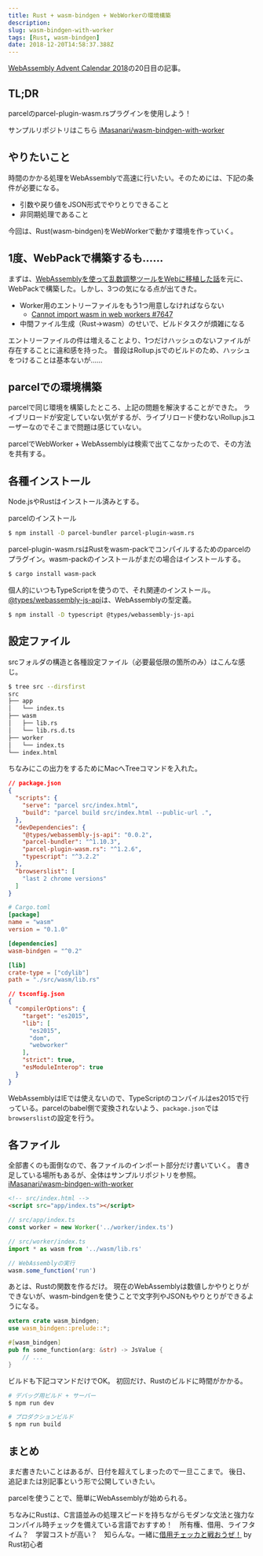 ```yaml
---
title: Rust + wasm-bindgen + WebWorkerの環境構築
description: 
slug: wasm-bindgen-with-worker
tags: [Rust, wasm-bindgen]
date: 2018-12-20T14:58:37.388Z
---
```


[WebAssembly Advent Calendar 2018][advent-calendar-wasm]の20日目の記事。

## TL;DR

parcelのparcel-plugin-wasm.rsプラグインを使用しよう！

サンプルリポジトリはこちら
[iMasanari/wasm-bindgen-with-worker][wasm-bindgen-with-worker]


## やりたいこと

時間のかかる処理をWebAssemblyで高速に行いたい。そのためには、下記の条件が必要になる。

- 引数や戻り値をJSON形式でやりとりできること
- 非同期処理であること

今回は、Rust(wasm-bindgen)をWebWorkerで動かす環境を作っていく。


## 1度、WebPackで構築するも……

まずは、[WebAssemblyを使って乱数調整ツールをWebに移植した話](https://www.mizdra.net/entry/2018/10/17/080000)を元に、WebPackで構築した。しかし、3つの気になる点が出てきた。

- Worker用のエントリーファイルをもう1つ用意しなければならない
  - [Cannot import wasm in web workers #7647][webpack/issues]
- 中間ファイル生成（Rust→wasm）のせいで、ビルドタスクが煩雑になる

エントリーファイルの件は増えることより、1つだけハッシュのないファイルが存在することに違和感を持った。
普段はRollup.jsでのビルドのため、ハッシュをつけることは基本ないが……


## parcelでの環境構築

parcelで同じ環境を構築したところ、上記の問題を解決することができた。
ライブリロードが安定していない気がするが、ライブリロード使わないRollup.jsユーザーなのでそこまで問題は感じていない。

parcelでWebWorker + WebAssemblyは検索で出てこなかったので、その方法を共有する。

## 各種インストール

Node.jsやRustはインストール済みとする。

parcelのインストール

```bash
$ npm install -D parcel-bundler parcel-plugin-wasm.rs
```

parcel-plugin-wasm.rsはRustをwasm-packでコンパイルするためのparcelのプラグイン。wasm-packのインストールがまだの場合はインストールする。

```bash
$ cargo install wasm-pack
```

個人的にいつもTypeScriptを使うので、それ関連のインストール。
[@types/webassembly-js-api][webassembly-js-api]は、WebAssemblyの型定義。

```bash
$ npm install -D typescript @types/webassembly-js-api
```

## 設定ファイル

srcフォルダの構造と各種設定ファイル（必要最低限の箇所のみ）はこんな感じ。

```bash
$ tree src --dirsfirst
src
├── app
│   └── index.ts
├── wasm
│   ├── lib.rs
│   └── lib.rs.d.ts
├── worker
│   └── index.ts
└── index.html
```

ちなみにこの出力をするためにMacへTreeコマンドを入れた。

```json
// package.json
{
  "scripts": {
    "serve": "parcel src/index.html",
    "build": "parcel build src/index.html --public-url .",
  },
  "devDependencies": {
    "@types/webassembly-js-api": "0.0.2",
    "parcel-bundler": "^1.10.3",
    "parcel-plugin-wasm.rs": "^1.2.6",
    "typescript": "^3.2.2"
  },
  "browserslist": [
    "last 2 chrome versions"
  ]
}
```

```toml
# Cargo.toml
[package]
name = "wasm"
version = "0.1.0"

[dependencies]
wasm-bindgen = "^0.2"

[lib]
crate-type = ["cdylib"]
path = "./src/wasm/lib.rs"
```

```json
// tsconfig.json
{
  "compilerOptions": {
    "target": "es2015",
    "lib": [
      "es2015",
      "dom",
      "webworker"
    ],
    "strict": true,
    "esModuleInterop": true
  }
}
```

WebAssemblyはIEでは使えないので、TypeScriptのコンパイルはes2015で行っている。parcelのbabel側で変換されないよう、`package.json`では`browserslist`の設定を行う。

## 各ファイル

全部書くのも面倒なので、各ファイルのインポート部分だけ書いていく。
書き足している場所もあるが、全体はサンプルリポジトリを参照。
[iMasanari/wasm-bindgen-with-worker][wasm-bindgen-with-worker]

```html
<!-- src/index.html -->
<script src="app/index.ts"></script>
```

```typescript
// src/app/index.ts
const worker = new Worker('../worker/index.ts')
```

```typescript
// src/worker/index.ts
import * as wasm from '../wasm/lib.rs'

// WebAssemblyの実行
wasm.some_function('run')
```

あとは、Rustの関数を作るだけ。
現在のWebAssemblyは数値しかやりとりができないが、wasm-bindgenを使うことで文字列やJSONもやりとりができるようになる。

```rust
extern crate wasm_bindgen;
use wasm_bindgen::prelude::*;

#[wasm_bindgen]
pub fn some_function(arg: &str) -> JsValue {
    // ...
}
```

ビルドも下記コマンドだけでOK。
初回だけ、Rustのビルドに時間がかかる。

```bash
# デバッグ用ビルド + サーバー
$ npm run dev
```

```bash
# プロダクションビルド
$ npm run build
```


## まとめ

まだ書きたいことはあるが、日付を超えてしまったので一旦ここまで。
後日、追記または別記事という形で公開していきたい。

parcelを使うことで、簡単にWebAssemblyが始められる。

ちなみにRustは、C言語並みの処理スピードを持ちながらモダンな文法と強力なコンパイル時チェックを備えている言語でおすすめ！　所有権、借用、ライフタイム？　学習コストが高い？　知らんな。一緒に[借用チェッカと戦おうぜ！][borrowing] by Rust初心者


[advent-calendar-wasm]: https://qiita.com/advent-calendar/2018/wasm
[issues]: https://github.com/iMasanari/imasanari.github.io/issues
[twitter/iMasanari]: https://twitter.com/iMasanari
[wasm-bindgen-with-worker]: https://github.com/iMasanari/wasm-bindgen-with-worker
[webpack/issues]: https://github.com/webpack/webpack/issues/7647
[webassembly-js-api]: https://www.npmjs.com/package/@types/webassembly-js-api
[borrowing]: https://doc.rust-jp.rs/the-rust-programming-language-ja/1.6/book/references-and-borrowing.html#概論